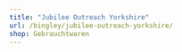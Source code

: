 ```yaml
---
title: "Jubilee Outreach Yorkshire"
url: /bingley/jubilee-outreach-yorkshire/
shop: Gebrauchtwaren
---
```

